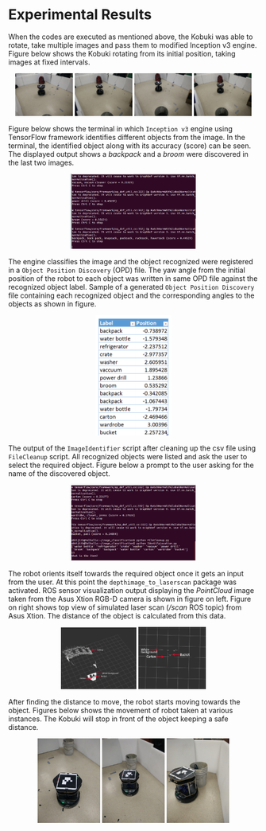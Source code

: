 # Experimental Results

When the codes are executed as mentioned above, the Kobuki was able to rotate, take multiple images and pass them to modified Inception v3 engine. Figure below shows the Kobuki rotating from its initial position, taking images at fixed intervals.

<p align="center">
  <img src="Images/rotate_1.jpg" width="23%"/> <img src="Images/rotate_2.jpg" width="23%"/> <img src="Images/rotate_3.jpg" width="23%"/> <img src="Images/rotate_4.jpg" width="23%"/> 
</p>

Figure below shows the terminal in which `Inception v3` engine using TensorFlow framework identifies different objects from the image. In the terminal, the identified object along with its accuracy (score) can be seen. The displayed output shows a _backpack_ and a _broom_ were discovered in the last two images.

<p align = "center">
  <img src = "Images/image_classifier.png" width="50%"/>
</p>

The engine classifies the image and the object recognized were registered in a `Object Position Discovery` (OPD) file. The yaw angle from the initial position of the robot to each object was written in same OPD file against the recognized object label. Sample of a generated `Object Position Discovery` file containing each recognized object and the corresponding angles to the objects as shown in figure.

<p align = "center">
  <img src = "Images/OPD.png" width="30%"/>
</p>

The output of the `ImageIdentifier` script after cleaning up the csv file using `FileCleanup` script. All recognized objects were listed and ask the user to select the required object. Figure below a prompt to the user asking for the name of the discovered object.

<p align = "center">
  <img src = "Images/identifylocation.png" width="50%"/>
</p>

The robot orients itself towards the required object once it gets an input from the user. At this point the `depthimage_to_laserscan` package was activated. ROS sensor visualization output displaying the _PointCloud_ image taken from the Asus Xtion RGB-D camera is shown in figure on left. Figure on right shows top view of simulated laser scan (_/scan_ ROS topic) from Asus Xtion. The distance of the object is calculated from this data.

<p align = "center">
  <img src = "Images/point cloud cropped.png" width="30%"/> <img src = "Images/laserscan cropped.png" width="27%"/>
</p>

After finding the distance to move, the robot starts moving towards the object. Figures below shows the movement of robot taken at various instances. The Kobuki will stop in front of the object keeping a safe distance.

<p align="center">
  <img src="Images/move1.jpg" width="25%"/> <img src="Images/move2.jpg" width="25%"/> <img src="Images/move3.jpg" width="25%"/>
</p>
